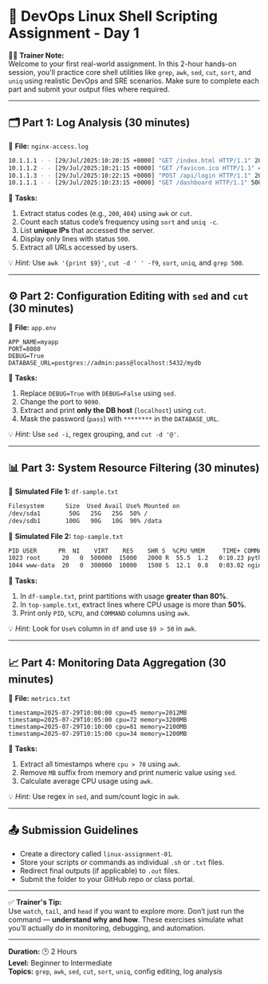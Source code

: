 # 🧪 DevOps Linux Shell Scripting Assignment - Day 1

👨‍🏫 **Trainer Note:**  
Welcome to your first real-world assignment. In this 2-hour hands-on session, you'll practice core shell utilities like `grep`, `awk`, `sed`, `cut`, `sort`, and `uniq` using realistic DevOps and SRE scenarios. Make sure to complete each part and submit your output files where required.

---

## 🗂 Part 1: Log Analysis (30 minutes)

📝 **File:** `nginx-access.log`

```bash
10.1.1.1 - - [29/Jul/2025:10:20:15 +0000] "GET /index.html HTTP/1.1" 200 1024
10.1.1.2 - - [29/Jul/2025:10:21:15 +0000] "GET /favicon.ico HTTP/1.1" 404 512
10.1.1.3 - - [29/Jul/2025:10:22:15 +0000] "POST /api/login HTTP/1.1" 200 2048
10.1.1.1 - - [29/Jul/2025:10:23:15 +0000] "GET /dashboard HTTP/1.1" 500 128
```

🔧 **Tasks:**

1. Extract status codes (e.g., `200`, `404`) using `awk` or `cut`.
2. Count each status code’s frequency using `sort` and `uniq -c`.
3. List **unique IPs** that accessed the server.
4. Display only lines with status `500`.
5. Extract all URLs accessed by users.

💡 *Hint:* Use `awk '{print $9}'`, `cut -d ' ' -f9`, `sort`, `uniq`, and `grep 500`.

---

## ⚙️ Part 2: Configuration Editing with `sed` and `cut` (30 minutes)

📝 **File:** `app.env`

```env
APP_NAME=myapp
PORT=8080
DEBUG=True
DATABASE_URL=postgres://admin:pass@localhost:5432/mydb
```

🔧 **Tasks:**

1. Replace `DEBUG=True` with `DEBUG=False` using `sed`.
2. Change the port to `9090`.
3. Extract and print **only the DB host** (`localhost`) using `cut`.
4. Mask the password (`pass`) with `********` in the `DATABASE_URL`.

💡 *Hint:* Use `sed -i`, regex grouping, and `cut -d '@'`.

---

## 📊 Part 3: System Resource Filtering (30 minutes)

📝 **Simulated File 1:** `df-sample.txt`

```bash
Filesystem      Size  Used Avail Use% Mounted on
/dev/sda1        50G   25G   25G  50% /
/dev/sdb1       100G   90G   10G  90% /data
```

📝 **Simulated File 2:** `top-sample.txt`

```bash
PID USER      PR  NI    VIRT    RES    SHR S  %CPU %MEM     TIME+ COMMAND
1023 root      20   0  500000  15000   2000 R  55.5  1.2   0:10.23 python
1044 www-data  20   0  300000  10000   1500 S  12.1  0.8   0:03.02 nginx
```

🔧 **Tasks:**

1. In `df-sample.txt`, print partitions with usage **greater than 80%**.
2. In `top-sample.txt`, extract lines where CPU usage is more than **50%**.
3. Print only `PID`, `%CPU`, and `COMMAND` columns using `awk`.

💡 *Hint:* Look for `Use%` column in `df` and use `$9 > 50` in `awk`.

---

## 📈 Part 4: Monitoring Data Aggregation (30 minutes)

📝 **File:** `metrics.txt`

```
timestamp=2025-07-29T10:00:00 cpu=45 memory=2012MB
timestamp=2025-07-29T10:05:00 cpu=72 memory=3200MB
timestamp=2025-07-29T10:10:00 cpu=81 memory=2100MB
timestamp=2025-07-29T10:15:00 cpu=34 memory=1200MB
```

🔧 **Tasks:**

1. Extract all timestamps where `cpu > 70` using `awk`.
2. Remove `MB` suffix from memory and print numeric value using `sed`.
3. Calculate average CPU usage using `awk`.

💡 *Hint:* Use regex in `sed`, and sum/count logic in `awk`.

---

## 📤 Submission Guidelines

- Create a directory called `linux-assignment-01`.
- Store your scripts or commands as individual `.sh` or `.txt` files.
- Redirect final outputs (if applicable) to `.out` files.
- Submit the folder to your GitHub repo or class portal.

---

✅ **Trainer's Tip:**  
Use `watch`, `tail`, and `head` if you want to explore more. Don’t just run the command — **understand why and how**. These exercises simulate what you’ll actually do in monitoring, debugging, and automation.

---

**Duration:** 🕑 2 Hours  
**Level:** Beginner to Intermediate  
**Topics:** `grep`, `awk`, `sed`, `cut`, `sort`, `uniq`, config editing, log analysis

